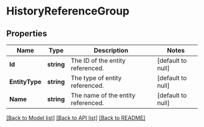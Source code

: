 # HistoryReferenceGroup

## Properties
Name | Type | Description | Notes
------------ | ------------- | ------------- | -------------
**Id** | **string** | The ID of the entity referenced. | [default to null]
**EntityType** | **string** | The type of entity referenced. | [default to null]
**Name** | **string** | The name of the entity referenced. | [default to null]

[[Back to Model list]](../README.md#documentation-for-models) [[Back to API list]](../README.md#documentation-for-api-endpoints) [[Back to README]](../README.md)

